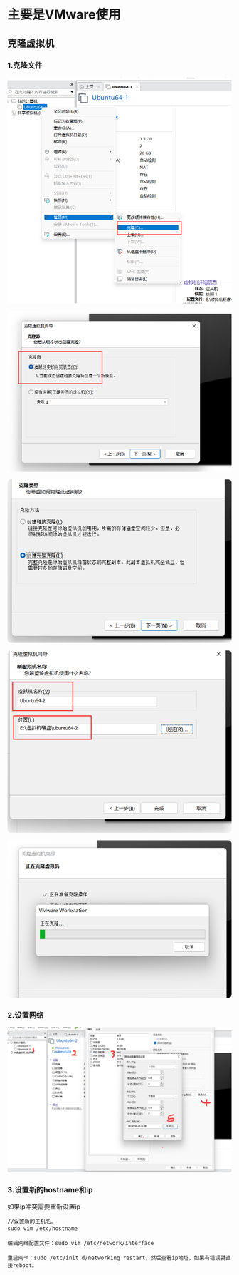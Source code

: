 # 主要是VMware使用
## 克隆虚拟机
### 1.克隆文件

![](images/05441124.png)

![](images/5133ba79.png)

![](images/bcfc9769.png)

![](images/54bfd958.png)

![](images/df498e3c.png)



### 2.设置网络

![](images/324efe54.png)

### 3.设置新的hostname和ip

如果ip冲突需要重新设置ip

    //设置新的主机名。
    sudo vim /etc/hostname

    编辑网络配置文件：sudo vim /etc/network/interface
    
    重启网卡：sudo /etc/init.d/networking restart，然后查看ip地址，如果有错误就直接reboot。  
    

    

